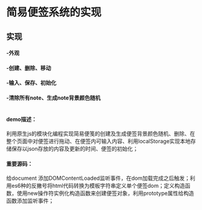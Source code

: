 简易便签系统的实现
================
## 实现
#### -外观<br/>
#### -创建、删除、移动<br/>
#### -输入、保存、初始化<br/>
#### -清除所有note、生成note背景颜色随机<br/><br/>
#### demo描述：
利用原生js的模块化编程实现简易便笺的创建及生成便签背景颜色随机、删除、在整个页面中对便签进行拖动、在便签内可输入内容、利用localStorage实现本地存储保存以json存放的内容及更新的时间、便签的初始化；
#### 重要源码：
给document 添加DOMContentLoaded监听事件，在dom加载完成之后触发；利用es6种的反撇号将html代码转换为模板字符串定义单个便签dom；定义构造函数，使用new操作符实例化构造函数来创建便签对象，利用prototype属性给构造函数添加监听事件；<br/>

